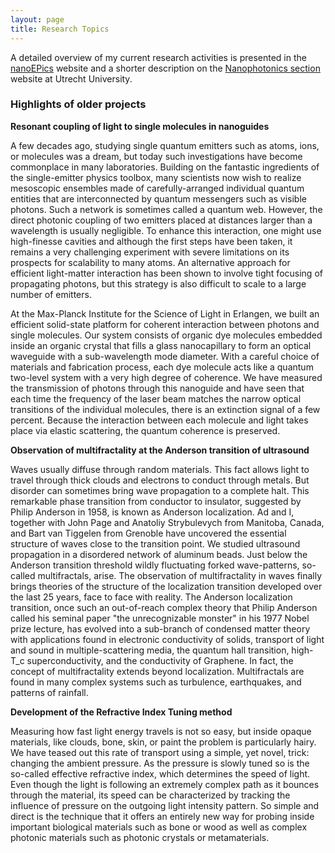 ```yaml
---
layout: page
title: Research Topics
---
```


A detailed overview of my current research activities is presented in the [nanoEPics](https://nanoepics.github.io) website and a shorter description on the [Nanophotonics section]() website at Utrecht University.

### Highlights of older projects

__Resonant coupling of light to single molecules in nanoguides__

A few decades ago, studying single quantum emitters such as atoms, ions, or molecules was a dream, but today such investigations have become commonplace in many laboratories. Building on the fantastic ingredients of the single-emitter physics toolbox, many scientists now wish to realize mesoscopic ensembles made of carefully-arranged individual quantum entities that are interconnected by quantum messengers such as visible photons. Such a network is sometimes called a quantum web. However, the direct photonic coupling of two emitters placed at distances larger than a wavelength is usually negligible. To enhance this interaction, one might use high-finesse cavities and although the first steps have been taken, it remains a very challenging experiment with severe limitations on its prospects for scalability to many atoms. An alternative approach for efficient light-matter interaction has been shown to involve tight focusing of propagating photons, but this strategy is also difficult to scale to a large number of emitters.

At the Max-Planck Institute for the Science of Light in Erlangen, we built an efficient solid-state platform for coherent interaction between photons and single molecules. Our system consists of organic dye molecules embedded inside an organic crystal that fills a glass nanocapillary to form an optical waveguide with a sub-wavelength mode diameter. With a careful choice of materials and fabrication process, each dye molecule acts like a quantum two-level system with a very high degree of coherence. We have measured the transmission of photons through this nanoguide and have seen that each time the frequency of the laser beam matches the narrow optical transitions of the individual molecules, there is an extinction signal of a few percent. Because the interaction between each molecule and light takes place via elastic scattering, the quantum coherence is preserved. 

__Observation of multifractality at the Anderson transition of ultrasound__

Waves usually diffuse through random materials. This fact allows light to travel through thick clouds and electrons to conduct through metals. But disorder can sometimes bring wave propagation to a complete halt. This remarkable phase transition from conductor to insulator, suggested by Philip Anderson in 1958, is known as Anderson localization. Ad and I, together with John Page and Anatoliy Strybulevych from Manitoba, Canada, and Bart van Tiggelen from Grenoble have uncovered the essential structure of waves close to the transition point. We studied ultrasound propagation in a disordered network of aluminum beads. Just below the Anderson transition threshold wildly fluctuating forked wave-patterns, so-called multifractals, arise. The observation of multifractality in waves finally brings theories of the structure of the localization transition developed over the last 25 years, face to face with reality. The Anderson localization transition, once such an out-of-reach complex theory that Philip Anderson called his seminal paper "the unrecognizable monster" in his 1977 Nobel prize lecture, has evolved into a sub-branch of condensed matter theory with applications found in electronic conductivity of solids, transport of light and sound in multiple-scattering media, the quantum hall transition, high-T_c superconductivity, and the conductivity of Graphene. In fact, the concept of multifractality extends beyond localization. Multifractals are found in many complex systems such as turbulence, earthquakes, and patterns of rainfall.

__Development of the Refractive Index Tuning method__

Measuring how fast light energy travels is not so easy, but inside opaque materials, like clouds, bone, skin, or paint the problem is particularly hairy. We have teased out this rate of transport using a simple, yet novel, trick: changing the ambient pressure. As the pressure is slowly tuned so is the so-called effective refractive index, which determines the speed of light. Even though the light is following an extremely complex path as it bounces through the material, its speed can be characterized by tracking the influence of pressure on the outgoing light intensity pattern. So simple and direct is the technique that it offers an entirely new way for probing inside important biological materials such as bone or wood as well as complex photonic materials such as photonic crystals or metamaterials.
 